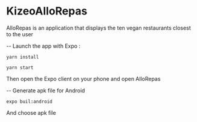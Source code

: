 # KizeoAlloRepas


AlloRepas is an application that displays the ten vegan restaurants closest to the user

-- Launch the app with Expo :

``yarn install``

``yarn start``

Then open the Expo client on your phone and open AlloRepas

-- Generate apk file for Android 

``expo buil:android``

And choose apk file
